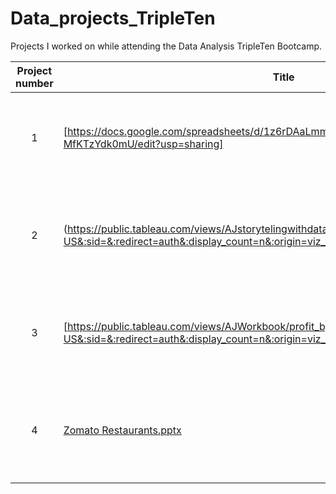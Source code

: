 # Data_projects_TripleTen
Projects I worked on while attending the Data Analysis TripleTen Bootcamp.


| Project number | Title | Description |
| :-----------: | ----------- |----------- |
| 1 | [https://docs.google.com/spreadsheets/d/1z6rDAaLmmHV-JP9NOjYNWHYRuBtaRfh-MfKTzYdk0mU/edit?usp=sharing]| The project task was to analyze what vacation properties to recommend in the Manhattan Borough, NYC  |
| 2 | (https://public.tableau.com/views/AJstorytelingwithdataproject/Storyarch?:language=en-US&:sid=&:redirect=auth&:display_count=n&:origin=viz_share_link) | The project task was to analyze why customers at superstore had a high return rate and how to reduce returns |
| 3 | [https://public.tableau.com/views/AJWorkbook/profit_by_subcategory_region?:language=en-US&:sid=&:redirect=auth&:display_count=n&:origin=viz_share_link] | The project task was to show visuals on different aspects of the superstore dataset. |
| 4 |[Zomato Restaurants.pptx](https://github.com/user-attachments/files/17612733/Zomato.Restaurants.pptx) | The project task was to conduct restaurant analysis and offer recomendations based on the analysis |
